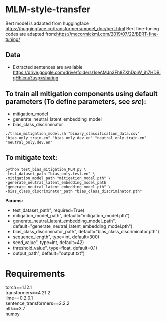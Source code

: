 # MLM-style-transfer
Bert model is adapted from huggingface https://huggingface.co/transformers/model_doc/bert.html
Bert fine-tuning codes are adapted from:https://mccormickml.com/2019/07/22/BERT-fine-tuning/

## Data
- Extracted sentences are available https://drive.google.com/drive/folders/1seAMJn3Fh8ZXhDpiW_ih7HDBlqHhIcnu?usp=sharing


## To train all mitigation components using default parameters (To define parameters, see  _src_): 
- mitigation_model
- generate_neutral_latent_embedding_model
- bias_class_discriminator <br/>

```
./train_mitigation_model.sh "binary_classification_data.csv" "bias_only.train.en" "bias_only.dev.en" "neutral_only.train.en" "neutral_only.dev.en"
```
## To mitigate text:
```
python test_bias_mitigation_MLM.py \
-test_dataset_path "bias_only.test.en" \
-mitigation_model_path "mitigation_model.pth" \
-generate_neutral_latent_embedding_model_path "generate_neutral_latent_embedding_model.pth" \
-bias_class_discriminator_path "bias_class_discriminator.pth"
```
__Params:__
- test_dataset_path", required=True)
- mitigation_model_path", default="mitigation_model.pth")
- generate_neutral_latent_embedding_model_path", default="generate_neutral_latent_embedding_model.pth")
- bias_class_discriminator_path", default="bias_class_discriminator.pth")
- sequence_length", type=int, default=300)
- seed_value", type=int, default=42)
- threshold_value", type=float, default=0.1)
- output_path", default="output.txt")


# Requirements
torch==1.12.1 <br/>
transformers==4.21.2 <br/>
lime==0.2.0.1 <br/>
sentence_transformers==2.2.2 <br/>
nltk==3.7 <br/>
numpy <br/>

